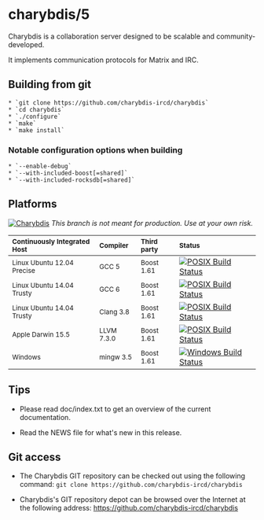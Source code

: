 # charybdis/5

Charybdis is a collaboration server designed to be scalable and community-developed.

It implements communication protocols for Matrix and IRC.

## Building from git

	* `git clone https://github.com/charybdis-ircd/charybdis`
	* `cd charybdis`
	* `./configure`
	* `make`
	* `make install`

### Notable configuration options when building

	* `--enable-debug`
	* `--with-included-boost[=shared]`
	* `--with-included-rocksdb[=shared]`

## Platforms

[![Charybdis](http://img.shields.io/SemVer/v5.0.0-dev.png)](https://github.com/charybdis-ircd/charybdis/tree/master)
*This branch is not meant for production. Use at your own risk.*

| <sub> Continuously Integrated Host </sub>   | <sub> Compiler </sub>    | <sub> Third party </sub> | <sub> Status </sub> |
|:------------------------------------------- |:------------------------ |:------------------------ |:------------------- |
| <sub> Linux Ubuntu 12.04 Precise </sub>     | <sub> GCC 5       </sub> | <sub> Boost 1.61 </sub>  | [![POSIX Build Status](https://travis-ci.org/charybdis-ircd/charybdis.svg?branch=master)](https://travis-ci.org/charybdis-ircd/charybdis) |
| <sub> Linux Ubuntu 14.04 Trusty </sub>      | <sub> GCC 6       </sub> | <sub> Boost 1.61 </sub>  | [![POSIX Build Status](https://travis-ci.org/charybdis-ircd/charybdis.svg?branch=master)](https://travis-ci.org/charybdis-ircd/charybdis) |
| <sub> Linux Ubuntu 14.04 Trusty </sub>      | <sub> Clang 3.8   </sub> | <sub> Boost 1.61 </sub>  | [![POSIX Build Status](https://travis-ci.org/charybdis-ircd/charybdis.svg?branch=master)](https://travis-ci.org/charybdis-ircd/charybdis) |
| <sub> Apple Darwin 15.5 </sub>              | <sub> LLVM 7.3.0  </sub> | <sub> Boost 1.61 </sub>  | [![POSIX Build Status](https://travis-ci.org/charybdis-ircd/charybdis.svg?branch=master)](https://travis-ci.org/charybdis-ircd/charybdis) |
| <sub> Windows </sub>                        | <sub> mingw 3.5   </sub> | <sub> Boost 1.61 </sub>  | [![Windows Build Status](https://ci.appveyor.com/api/projects/status/is0obsml8xyq2qk7/branch/master?svg=true)](https://ci.appveyor.com/project/kaniini/charybdis/branch/master) |

## Tips

 * Please read doc/index.txt to get an overview of the current documentation.

 * Read the NEWS file for what's new in this release.

## Git access

 * The Charybdis GIT repository can be checked out using the following command:
	`git clone https://github.com/charybdis-ircd/charybdis`

 * Charybdis's GIT repository depot can be browsed over the Internet at the following address:
	https://github.com/charybdis-ircd/charybdis
